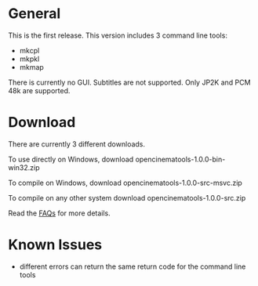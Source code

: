# General #

This is the first release. This version includes 3 command line tools:
  * mkcpl
  * mkpkl
  * mkmap

There is currently no GUI. Subtitles are not supported.
Only JP2K and PCM 48k are supported.

# Download #
There are currently 3 different downloads.

To use directly on Windows, download opencinematools-1.0.0-bin-win32.zip

To compile on Windows, download opencinematools-1.0.0-src-msvc.zip

To compile on any other system download opencinematools-1.0.0-src.zip

Read the [FAQs](OneDotZeroDotZeroReleaseFaq.md) for more details.

# Known Issues #
  * different errors can return the same return code for the command line tools